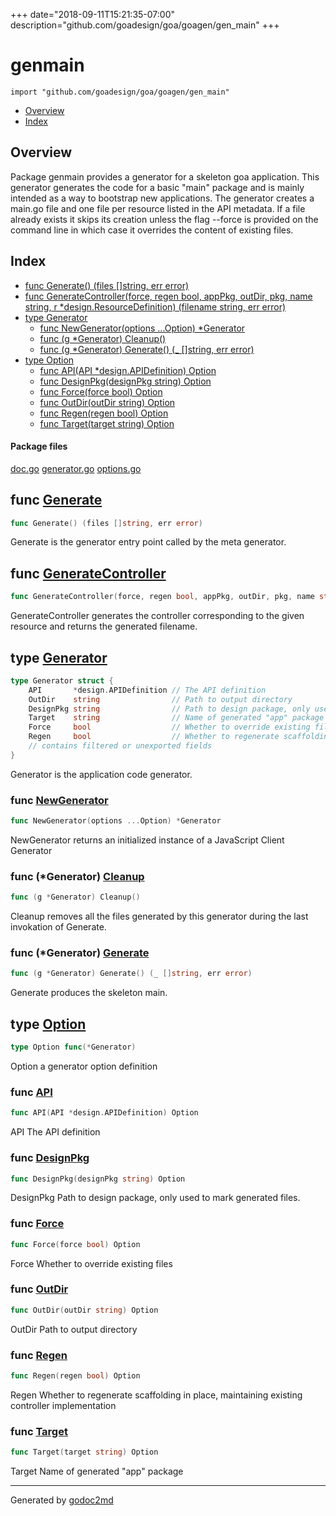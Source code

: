 +++
date="2018-09-11T15:21:35-07:00"
description="github.com/goadesign/goa/goagen/gen_main"
+++


# genmain
`import "github.com/goadesign/goa/goagen/gen_main"`

* [Overview](#pkg-overview)
* [Index](#pkg-index)

## <a name="pkg-overview">Overview</a>
Package genmain provides a generator for a skeleton goa application.
This generator generates the code for a basic "main" package and is mainly intended as a way to
bootstrap new applications.
The generator creates a main.go file and one file per resource listed in the API metadata.
If a file already exists it skips its creation unless the flag --force is provided on the command
line in which case it overrides the content of existing files.




## <a name="pkg-index">Index</a>
* [func Generate() (files []string, err error)](#Generate)
* [func GenerateController(force, regen bool, appPkg, outDir, pkg, name string, r *design.ResourceDefinition) (filename string, err error)](#GenerateController)
* [type Generator](#Generator)
  * [func NewGenerator(options ...Option) *Generator](#NewGenerator)
  * [func (g *Generator) Cleanup()](#Generator.Cleanup)
  * [func (g *Generator) Generate() (_ []string, err error)](#Generator.Generate)
* [type Option](#Option)
  * [func API(API *design.APIDefinition) Option](#API)
  * [func DesignPkg(designPkg string) Option](#DesignPkg)
  * [func Force(force bool) Option](#Force)
  * [func OutDir(outDir string) Option](#OutDir)
  * [func Regen(regen bool) Option](#Regen)
  * [func Target(target string) Option](#Target)


#### <a name="pkg-files">Package files</a>
[doc.go](/src/github.com/goadesign/goa/goagen/gen_main/doc.go) [generator.go](/src/github.com/goadesign/goa/goagen/gen_main/generator.go) [options.go](/src/github.com/goadesign/goa/goagen/gen_main/options.go) 





## <a name="Generate">func</a> [Generate](/src/target/generator.go?s=1174:1217#L46)
``` go
func Generate() (files []string, err error)
```
Generate is the generator entry point called by the meta generator.



## <a name="GenerateController">func</a> [GenerateController](/src/target/generator.go?s=3249:3384#L121)
``` go
func GenerateController(force, regen bool, appPkg, outDir, pkg, name string, r *design.ResourceDefinition) (filename string, err error)
```
GenerateController generates the controller corresponding to the given
resource and returns the generated filename.




## <a name="Generator">type</a> [Generator](/src/target/generator.go?s=556:1101#L35)
``` go
type Generator struct {
    API       *design.APIDefinition // The API definition
    OutDir    string                // Path to output directory
    DesignPkg string                // Path to design package, only used to mark generated files.
    Target    string                // Name of generated "app" package
    Force     bool                  // Whether to override existing files
    Regen     bool                  // Whether to regenerate scaffolding in place, maintaining controller implementation
    // contains filtered or unexported fields
}

```
Generator is the application code generator.







### <a name="NewGenerator">func</a> [NewGenerator](/src/target/generator.go?s=364:411#L24)
``` go
func NewGenerator(options ...Option) *Generator
```
NewGenerator returns an initialized instance of a JavaScript Client Generator





### <a name="Generator.Cleanup">func</a> (\*Generator) [Cleanup](/src/target/generator.go?s=6635:6664#L259)
``` go
func (g *Generator) Cleanup()
```
Cleanup removes all the files generated by this generator during the last invokation of Generate.




### <a name="Generator.Generate">func</a> (\*Generator) [Generate](/src/target/generator.go?s=5470:5524#L208)
``` go
func (g *Generator) Generate() (_ []string, err error)
```
Generate produces the skeleton main.




## <a name="Option">type</a> [Option](/src/target/options.go?s=98:126#L6)
``` go
type Option func(*Generator)
```
Option a generator option definition







### <a name="API">func</a> [API](/src/target/options.go?s=153:195#L9)
``` go
func API(API *design.APIDefinition) Option
```
API The API definition


### <a name="DesignPkg">func</a> [DesignPkg](/src/target/options.go?s=443:482#L23)
``` go
func DesignPkg(designPkg string) Option
```
DesignPkg Path to design package, only used to mark generated files.


### <a name="Force">func</a> [Force](/src/target/options.go?s=721:750#L37)
``` go
func Force(force bool) Option
```
Force Whether to override existing files


### <a name="OutDir">func</a> [OutDir](/src/target/options.go?s=281:314#L16)
``` go
func OutDir(outDir string) Option
```
OutDir Path to output directory


### <a name="Regen">func</a> [Regen](/src/target/options.go?s=905:934#L44)
``` go
func Regen(regen bool) Option
```
Regen Whether to regenerate scaffolding in place, maintaining existing controller implementation


### <a name="Target">func</a> [Target](/src/target/options.go?s=587:620#L30)
``` go
func Target(target string) Option
```
Target Name of generated "app" package









- - -
Generated by [godoc2md](http://godoc.org/github.com/davecheney/godoc2md)
